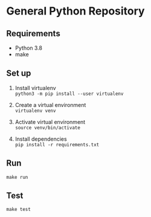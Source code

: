 # General Python Repository

## Requirements

- Python 3.8
- make

## Set up

1. Install virtualenv  
   `python3 -m pip install --user virtualenv`

2. Create a virtual environment  
   `virtualenv venv`

3. Activate virtual environment  
   `source venv/bin/activate`

4. Install dependencies  
   `pip install -r requirements.txt`

## Run

`make run`

## Test

`make test`
